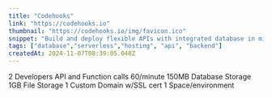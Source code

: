 ```yaml
---
title: "Codehooks"
link: "https://codehooks.io"
thumbnail: "https://codehooks.io/img/favicon.ico"
snippet: "Build and deploy flexible APIs with integrated database in minutes. Simple and transparent plans with fixed prices."
tags: ["database","serverless","hosting", "api", "backend"]
createdAt: 2024-11-07T08:39:05.048Z
---
```

2 Developers
API and Function calls 60/minute
150MB Database Storage
1GB File Storage
1 Custom Domain w/SSL cert
1 Space/environment

